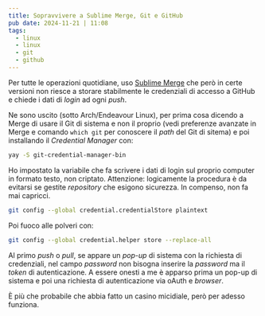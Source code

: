 ```yaml
---
title: Sopravvivere a Sublime Merge, Git e GitHub
pub date: 2024-11-21 | 11:08
tags:
  - linux
  - linux
  - git
  - github
---
```


Per tutte le operazioni quotidiane, uso [Sublime Merge](https://www.sublimemerge.com/) che però in certe versioni non riesce a storare stabilmente le credenziali di accesso a GitHub e chiede i dati di *login* ad ogni *push*.

Ne sono uscito (sotto Arch/Endeavour Linux), per prima cosa dicendo a Merge di usare il Git di sistema e non il proprio (vedi preferenze avanzate in Merge e comando `which git` per conoscere il *path* del Git di sitema) e poi installando  il *Credential Manager* con:

```bash
yay -S git-credential-manager-bin
```

Ho impostato la variabile che fa scrivere i dati di login sul proprio computer in formato testo, non criptato. Attenzione: logicamente la procedura è da evitarsi se gestite *repository* che esigono sicurezza. In compenso, non fa mai capricci.

```bash
git config --global credential.credentialStore plaintext
```

Poi fuoco alle polveri con:

```bash
git config --global credential.helper store --replace-all
```

Al primo *push* o *pull*, se appare un *pop-up* di sistema con la richiesta di credenziali, nel campo *password* non bisogna inserire la *password* ma il *token* di autenticazione. A essere onesti a me è apparso prima un pop-up di sistema e poi una richiesta di autenticazione via oAuth e *browser*.

È più che probabile che abbia fatto un casino micidiale, però per adesso funziona.